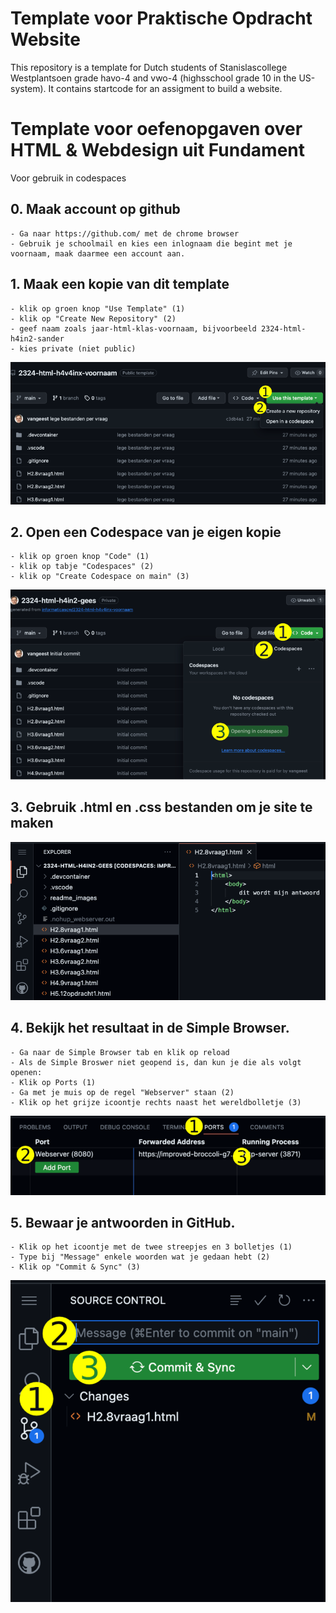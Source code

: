 # Template voor Praktische Opdracht Website

This repository is a template for Dutch students of Stanislascollege Westplantsoen grade havo-4 and vwo-4 (highsschool grade 10 in the US-system).
It contains startcode for an assigment to build a website.

# Template voor oefenopgaven over HTML & Webdesign uit Fundament
Voor gebruik in codespaces

## 0. Maak account op github
    - Ga naar https://github.com/ met de chrome browser
    - Gebruik je schoolmail en kies een inlognaam die begint met je voornaam, maak daarmee een account aan.

## 1. Maak een kopie van dit template

    - klik op groen knop "Use Template" (1)
    - klik op "Create New Repository" (2)
    - geef naam zoals jaar-html-klas-voornaam, bijvoorbeeld 2324-html-h4in2-sander
    - kies private (niet public)

![Use template](images/template.png)

## 2. Open een Codespace van je eigen kopie

    - klik op groen knop "Code" (1)
    - klik op tabje "Codespaces" (2)
    - klik op "Create Codespace on main" (3)
  
![Codespace](images/codespace.png)

## 3. Gebruik .html en .css bestanden om je site te maken

![Bestanden](images/bestand.png)

## 4. Bekijk het resultaat in de Simple Browser.

    - Ga naar de Simple Browser tab en klik op reload
    - Als de Simple Broswer niet geopend is, dan kun je die als volgt openen:
    - Klik op Ports (1)
    - Ga met je muis op de regel "Webserver" staan (2)
    - Klik op het grijze icoontje rechts naast het wereldbolletje (3)
  
![Preview](images/port.png)

## 5. Bewaar je antwoorden in GitHub.

    - Klik op het icoontje met de twee streepjes en 3 bolletjes (1)
    - Type bij "Message" enkele woorden wat je gedaan hebt (2)
    - Klik op "Commit & Sync" (3)
  
![Commit](images/commit.png)

